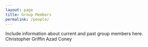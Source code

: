 ```yaml
---
layout: page
title: Group Members
permalink: /people/
---
```


Include information about current and past group members here. 
Christopher Griffin
Azad Coney
